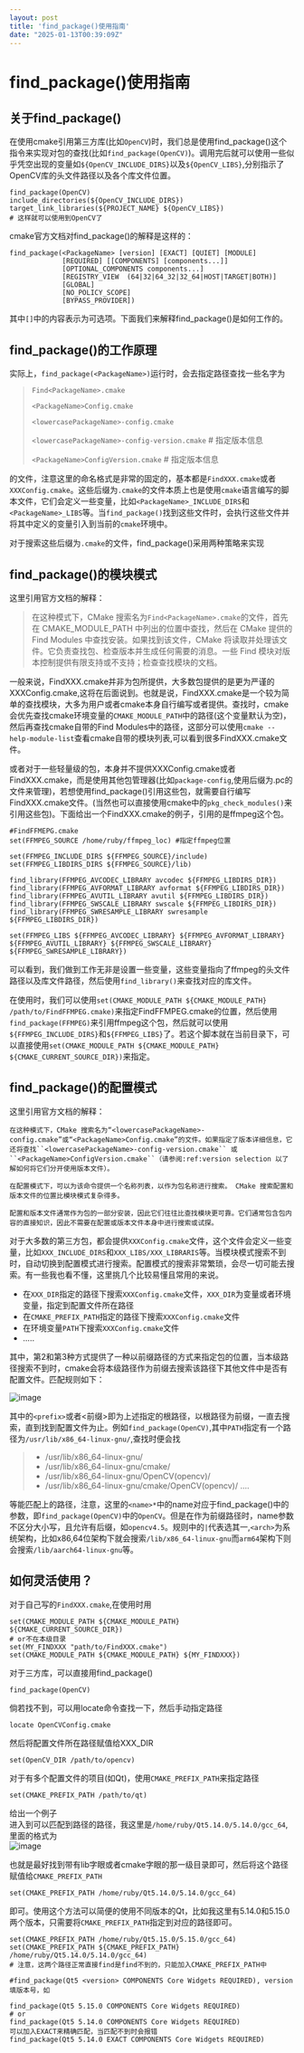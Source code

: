 ```yaml
---
layout: post
title: 'find_package()使用指南'
date: "2025-01-13T00:39:09Z"
---
```

find\_package()使用指南
===================

关于find\_package()
-----------------

在使用cmake引用第三方库(比如`OpenCV`)时，我们总是使用find\_package()这个指令来实现对包的查找(比如`find_package(OpenCV)`)。调用完后就可以使用一些似乎凭空出现的变量如`${OpenCV_INCLUDE_DIRS}`以及`${OpenCV_LIBS}`,分别指示了OpenCV库的头文件路径以及各个库文件位置。

    find_package(OpenCV)
    include_directories(${OpenCV_INCLUDE_DIRS})
    target_link_libraries(${PROJECT_NAME} ${OpenCV_LIBS})
    # 这样就可以使用到OpenCV了
    

cmake官方文档对find\_package()的解释是这样的：

    find_package(<PackageName> [version] [EXACT] [QUIET] [MODULE]
                 [REQUIRED] [[COMPONENTS] [components...]]
                 [OPTIONAL_COMPONENTS components...]
                 [REGISTRY_VIEW  (64|32|64_32|32_64|HOST|TARGET|BOTH)]
                 [GLOBAL]
                 [NO_POLICY_SCOPE]
                 [BYPASS_PROVIDER])
    

其中`[]`中的内容表示为可选项。下面我们来解释find\_package()是如何工作的。

find\_package()的工作原理
--------------------

实际上，`find_package(<PackageName>)`运行时，会去指定路径查找一些名字为

> `Find<PackageName>.cmake`
> 
> `<PackageName>Config.cmake`
> 
> `<lowercasePackageName>-config.cmake`
> 
> `<lowercasePackageName>-config-version.cmake` # 指定版本信息
> 
> `<PackageName>ConfigVersion.cmake` # 指定版本信息

的文件，注意这里的命名格式是非常的固定的，基本都是`FindXXX.cmake`或者`XXXConfig.cmake`。这些后缀为`.cmake`的文件本质上也是使用`cmake`语言编写的脚本文件，它们会定义一些变量，比如`<PackageName>_INCLUDE_DIRS`和`<PackageName>_LIBS`等。当`find_package()`找到这些文件时，会执行这些文件并将其中定义的变量引入到当前的`cmake`环境中。

对于搜索这些后缀为`.cmake`的文件，find\_package()采用两种策略来实现

find\_package()的模块模式
--------------------

这里引用官方文档的解释：

> 在这种模式下，CMake 搜索名为`Find<PackageName>.cmake`的文件，首先在 CMAKE\_MODULE\_PATH 中列出的位置中查找，然后在 CMake 提供的 Find Modules 中查找安装。如果找到该文件，CMake 将读取并处理该文件。它负责查找包、检查版本并生成任何需要的消息。一些 Find 模块对版本控制提供有限支持或不支持；检查查找模块的文档。

一般来说，FindXXX.cmake并非为包所提供，大多数包提供的是更为严谨的XXXConfig.cmake,这将在后面说到。也就是说，FindXXX.cmake是一个较为简单的查找模块，大多为用户或者cmake本身自行编写或者提供。查找时，cmake会优先查找cmake环境变量的`CMAKE_MODULE_PATH`中的路径(这个变量默认为空)，然后再查找cmake自带的Find Modules中的路径，这部分可以使用`cmake --help-module-list`查看cmake自带的模块列表,可以看到很多FindXXX.cmake文件。

或者对于一些轻量级的包，本身并不提供XXXConfig.cmake或者FindXXX.cmake，而是使用其他包管理器(比如`package-config`,使用后缀为.pc的文件来管理)，若想使用find\_package()引用这些包，就需要自行编写FindXXX.cmake文件。(当然也可以直接使用cmake中的`pkg_check_modules()`来引用这些包)。下面给出一个FindXXX.cmake的例子，引用的是ffmpeg这个包。

    #FindFFMEPG.cmake
    set(FFMPEG_SOURCE /home/ruby/ffmpeg_loc) #指定ffmpeg位置
    
    set(FFMPEG_INCLUDE_DIRS ${FFMPEG_SOURCE}/include)
    set(FFMPEG_LIBDIRS_DIRS ${FFMPEG_SOURCE}/lib)
    
    find_library(FFMPEG_AVCODEC_LIBRARY avcodec ${FFMPEG_LIBDIRS_DIR})
    find_library(FFMPEG_AVFORMAT_LIBRARY avformat ${FFMPEG_LIBDIRS_DIR})
    find_library(FFMPEG_AVUTIL_LIBRARY avutil ${FFMPEG_LIBDIRS_DIR})
    find_library(FFMPEG_SWSCALE_LIBRARY swscale ${FFMPEG_LIBDIRS_DIR})
    find_library(FFMPEG_SWRESAMPLE_LIBRARY swresample ${FFMPEG_LIBDIRS_DIR})
    
    set(FFMPEG_LIBS ${FFMPEG_AVCODEC_LIBRARY} ${FFMPEG_AVFORMAT_LIBRARY} ${FFMPEG_AVUTIL_LIBRARY} ${FFMPEG_SWSCALE_LIBRARY} ${FFMPEG_SWRESAMPLE_LIBRARY})
    

可以看到，我们做到工作无非是设置一些变量，这些变量指向了ffmpeg的头文件路径以及库文件路径，然后使用`find_library()`来查找对应的库文件。

在使用时，我们可以使用`set(CMAKE_MODULE_PATH ${CMAKE_MODULE_PATH} /path/to/FindFFMPEG.cmake)`来指定FindFFMPEG.cmake的位置，然后使用`find_package(FFMPEG)`来引用ffmpeg这个包，然后就可以使用`${FFMPEG_INCLUDE_DIRS}`和`${FFMPEG_LIBS}`了。若这个脚本就在当前目录下，可以直接使用`set(CMAKE_MODULE_PATH ${CMAKE_MODULE_PATH} ${CMAKE_CURRENT_SOURCE_DIR})`来指定。

find\_package()的配置模式
--------------------

这里引用官方文档的解释：

    在这种模式下，CMake 搜索名为“<lowercasePackageName>-config.cmake”或“<PackageName>Config.cmake”的文件。如果指定了版本详细信息，它还将查找``<lowercasePackageName>-config-version.cmake`` 或``<PackageName>ConfigVersion.cmake``（请参阅:ref:version selection 以了解如何将它们分开使用版本文件）。
    
    在配置模式下，可以为该命令提供一个名称列表，以作为包名称进行搜索。 CMake 搜索配置和版本文件的位置比模块模式复杂得多。
    
    配置和版本文件通常作为包的一部分安装，因此它们往往比查找模块更可靠。它们通常包含包内容的直接知识，因此不需要在配置或版本文件本身中进行搜索或试探。
    

对于大多数的第三方包，都会提供`XXXConfig.cmake`文件，这个文件会定义一些变量，比如`XXX_INCLUDE_DIRS`和`XXX_LIBS/XXX_LIBRARIS`等。当模块模式搜索不到时，自动切换到配置模式进行搜索。配置模式的搜索非常繁琐，会尽一切可能去搜索。有一些我也看不懂，这里挑几个比较易懂且常用的来说。

*   在`XXX_DIR`指定的路径下搜索`XXXConfig.cmake`文件，`XXX_DIR`为变量或者环境变量，指定到配置文件所在路径
*   在`CMAKE_PREFIX_PATH`指定的路径下搜索`XXXConfig.cmake`文件
*   在环境变量`PATH`下搜索`XXXConfig.cmake`文件
*   .....

其中，第2和第3种方式提供了一种以前缀路径的方式来指定包的位置，当本级路径搜索不到时，cmake会将本级路径作为前缀去搜索该路径下其他文件中是否有配置文件。匹配规则如下：

![image](https://img2024.cnblogs.com/blog/3147612/202501/3147612-20250112210428005-874539200.png)

其中的`<prefix>`或者<前缀>即为上述指定的根路径，以根路径为前缀，一直去搜索，直到找到配置文件为止。例如`find_package(OpenCV)`,其中`PATH`指定有一个路径为`/usr/lib/x86_64-linux-gnu/`,查找时便会找

> *   /usr/lib/x86\_64-linux-gnu/
> *   /usr/lib/x86\_64-linux-gnu/cmake/
> *   /usr/lib/x86\_64-linux-gnu/OpenCV(opencv)/
> *   /usr/lib/x86\_64-linux-gnu/cmake/OpenCV(opencv)/ ....

等能匹配上的路径，注意，这里的`<name>*`中的name对应于find\_package()中的参数，即`find_package(OpenCV)`中的`OpenCV`。但是在作为前缀路径时，name参数不区分大小写，且允许有后缀，如`opencv4.5`。规则中的`|`代表选其一,`<arch>`为系统架构，比如x86,64位架构下就会搜索`/lib/x86_64-linux-gnu`而`arm64`架构下则会搜索`/lib/aarch64-linux-gnu`等。

如何灵活使用？
-------

对于自己写的`FindXXX.cmake`,在使用时用

    set(CMAKE_MODULE_PATH ${CMAKE_MODULE_PATH} ${CMAKE_CURRENT_SOURCE_DIR})
    # or不在本级目录
    set(MY_FINDXXX "path/to/FindXXX.cmake")
    set(CMAKE_MODULE_PATH ${CMAKE_MODULE_PATH} ${MY_FINDXXX})
    

对于三方库，可以直接用find\_package()

    find_package(OpenCV)
    

倘若找不到，可以用locate命令查找一下，然后手动指定路径

    locate OpenCVConfig.cmake
    

然后将配置文件所在路径赋值给XXX\_DIR

    set(OpenCV_DIR /path/to/opencv)
    

对于有多个配置文件的项目(如Qt)，使用`CMAKE_PREFIX_PATH`来指定路径

    set(CMAKE_PREFIX_PATH /path/to/qt)
    

给出一个例子  
进入到可以匹配到路径的路径，我这里是`/home/ruby/Qt5.14.0/5.14.0/gcc_64`,里面的格式为  
![image](https://img2024.cnblogs.com/blog/3147612/202501/3147612-20250112210450380-589772719.png)

也就是最好找到带有lib字眼或者cmake字眼的那一级目录即可，然后将这个路径赋值给`CMAKE_PREFIX_PATH`

    set(CMAKE_PREFIX_PATH /home/ruby/Qt5.14.0/5.14.0/gcc_64)
    

即可。使用这个方法可以简便的使用不同版本的Qt，比如我这里有5.14.0和5.15.0两个版本，只需要将`CMAKE_PREFIX_PATH`指定到对应的路径即可。

    set(CMAKE_PREFIX_PATH /home/ruby/Qt5.15.0/5.15.0/gcc_64)
    set(CMAKE_PREFIX_PATH ${CMAKE_PREFIX_PATH} /home/ruby/Qt5.14.0/5.14.0/gcc_64)
    # 注意，这两个路径正常直接find是find不到的，只能加入CMAKE_PREFIX_PATH中
    
    #find_package(Qt5 <version> COMPONENTS Core Widgets REQUIRED), version填版本号，如
    
    find_package(Qt5 5.15.0 COMPONENTS Core Widgets REQUIRED)
    # or
    find_package(Qt5 5.14.0 COMPONENTS Core Widgets REQUIRED)
    可以加入EXACT来精确匹配，当匹配不到时会报错
    find_package(Qt5 5.14.0 EXACT COMPONENTS Core Widgets REQUIRED)